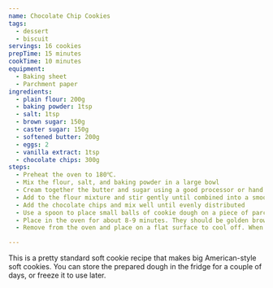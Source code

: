 ```yaml
---
name: Chocolate Chip Cookies
tags:
  - dessert
  - biscuit
servings: 16 cookies
prepTime: 15 minutes
cookTime: 10 minutes
equipment:
  - Baking sheet
  - Parchment paper
ingredients:
  - plain flour: 200g
  - baking powder: 1tsp
  - salt: 1tsp
  - brown sugar: 150g
  - caster sugar: 150g
  - softened butter: 200g
  - eggs: 2
  - vanilla extract: 1tsp
  - chocolate chips: 300g
steps:
  - Preheat the oven to 180℃.
  - Mix the flour, salt, and baking powder in a large bowl
  - Cream together the butter and sugar using a good processor or hand mixer, then add the vanilla essence and eggs and continue beating until fluffy
  - Add to the flour mixture and stir gently until combined into a smooth cookie dough
  - Add the chocolate chips and mix well until evenly distributed
  - Use a spoon to place small balls of cookie dough on a piece of parchment paper. You're looking for balls about 4cm in diameter, or about a quarter cup if you have a US measuring spoon. They'll spread a lot during baking – so make sure they're well-spaced and bake them in batches if required!
  - Place in the oven for about 8-9 minutes. They should be golden brown around the edges fading to just slightly brown in the middle.
  - Remove from the oven and place on a flat surface to cool off. When they've firmed up a bit, transfer to a wire rack to cool completely.

---
```


This is a pretty standard soft cookie recipe that makes big American-style soft cookies. You can store the prepared dough in the fridge for a couple of days, or freeze it to use later.
